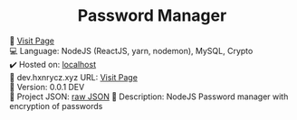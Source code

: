 <div align="center">
   <h1>Password Manager</h1>
 </div>
 
🔗 [Visit Page](#)<br>
💻 Language: NodeJS (ReactJS, yarn, nodemon), MySQL, Crypto<br>
✔️ Hosted on: [localhost](#)<br>
💎 dev.hxnrycz.xyz URL: [Visit Page](https://dev.hxnrycz.xyz/passwordmanager)<br>
🎈 Version: 0.0.1 DEV<br>
💨 Project JSON: [raw JSON](https://dev.hxnrycz.xyz/passwordmanager/raw)
📰 Description: NodeJS Password manager with encryption of passwords
